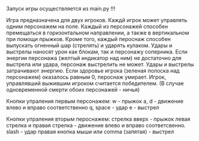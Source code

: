 Запуск игры осуществляется из main.py !!!

Игра предназначена для двух игроков.
Каждй игрок может управлять одним персонажем на поле.
Каждый из персонажей способен премещаться в горизонтальном направлении, а также в вертикальном при помощи прыжков.
Кроме того, каждый пероснаж способен выпускать огненный шар (стрелять) и ударять кулаком.
Удары и выстрелы наносят урон как блокам, так и персонажу соперника.
Если энергии персонажа (желтый индикатор над ним) не достаточно для выстрела или удара, персонаж выстрелить не может.
Удары и выстрелы затрачивают энергию.
Если здоровье игрока (зеленая полоска над персонажем) оказалось равным 0, пероснаж умирает.
Игрок, управлявший выжившим игроком считается победителем. (В случае одновременной смерти обоих персонажей - ничья)

Кнопки упраления первым персонажем:
w - прыжок
a, d - движение влево и вправо соответственно
q, space - удар 
e - выстрел

Кнопки упраления вторым пероснажем:
стрелка вверх - прыжок
левая стрелка и правая стрелка - движение влево и вправо соответсвенно.
slash - удар
правая кнопка мыши или comma (запятая) - выстрел

